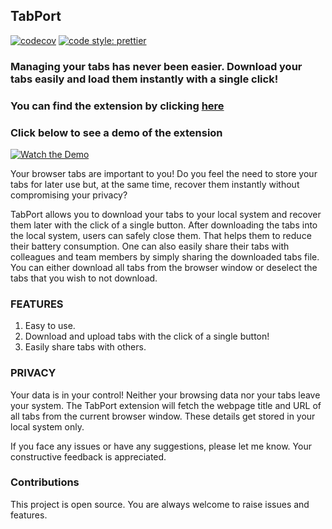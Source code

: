 ## TabPort

[![codecov](https://codecov.io/gh/Jitensid/TabPort/branch/main/graph/badge.svg?token=WXOWQ9AJCC)](https://codecov.io/gh/Jitensid/TabPort)
[![code style: prettier](https://img.shields.io/badge/code_style-prettier-ff69b4.svg?style=flat-square)](https://github.com/prettier/prettier)

### Managing your tabs has never been easier. Download your tabs easily and load them instantly with a single click!

### You can find the extension by clicking [here](https://chrome.google.com/webstore/detail/tabport/dhkmlpcfghaaiiomhfdndoeghjmimafn)

### Click below to see a demo of the extension

[![Watch the Demo](https://raw.githubusercontent.com/Jitensid/TabPort/main/TabPort%20Extension%20Icon%20500.png?token=GHSAT0AAAAAABQSFB2FWGVKQHJ6SJ6W3O6WYSJYEJA)](https://user-images.githubusercontent.com/46622106/161833069-ffbc8598-c102-46d0-b6af-3e4108d45d4c.mp4)

Your browser tabs are important to you! Do you feel the need to store your tabs for later use but, at the same time, recover them instantly without compromising your privacy?

TabPort allows you to download your tabs to your local system and recover them later with the click of a single button. After downloading the tabs into the local system, users can safely close them. That helps them to reduce their battery consumption. One can also easily share their tabs with colleagues and team members by simply sharing the downloaded tabs file. You can either download all tabs from the browser window or deselect the tabs that you wish to not download.

### FEATURES

1. Easy to use.
2. Download and upload tabs with the click of a single button!
3. Easily share tabs with others.

### PRIVACY

Your data is in your control! Neither your browsing data nor your tabs leave your system. The TabPort extension will fetch the webpage title and URL of all tabs from the current browser window. These details get stored in your local system only.

If you face any issues or have any suggestions, please let me know. Your constructive feedback is appreciated.

### Contributions

This project is open source. You are always welcome to raise issues and features.
